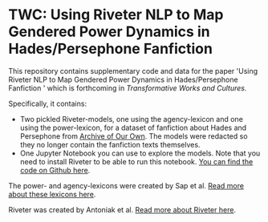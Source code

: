 # TWC: Using Riveter NLP to Map Gendered Power Dynamics in Hades/Persephone Fanfiction 

This repository contains supplementary code and data for the paper 'Using Riveter NLP to Map Gendered Power Dynamics in Hades/Persephone Fanfiction ' which is forthcoming in _Transformative Works and Cultures._ 

Specifically, it contains:
- Two pickled Riveter-models, one using the agency-lexicon and one using the power-lexicon, for a dataset of fanfiction about Hades and Persephone from [Archive of Our Own](https://archiveofourown.org/). The models were redacted so they no longer contain the fanfiction texts themselves.
- One Jupyter Notebook you can use to explore the models. Note that you need to install Riveter to be able to run this notebook. [You can find the code on Github here](https://github.com/maartensap/riveter-nlp). 


The power- and agency-lexicons were created by Sap et al. [Read more about these lexicons here](https://aclanthology.org/D17-1247/).  

Riveter was created by Antoniak et al. [Read more about Riveter here](https://aclanthology.org/2023.acl-demo.36/).
